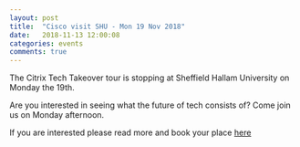 ```yaml
---
layout: post
title:  "Cisco visit SHU - Mon 19 Nov 2018"
date:   2018-11-13 12:00:08
categories: events
comments: true
---
```

The Citrix Tech Takeover tour is stopping at Sheffield Hallam University on Monday the 19th.

Are you interested in seeing what the future of tech consists of? Come join us on Monday afternoon.

If you are interested please read more and book your place [here](https://unihub.shu.ac.uk/students/events/detail/732656)
